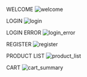 WELCOME
![welcome](https://github.com/user-attachments/assets/5bef3395-070c-410c-9bf3-20dff0b80101)

LOGIN
![login](https://github.com/user-attachments/assets/c5e4e192-c58c-45d2-963f-324b6916834c)

LOGIN ERROR
![login_error](https://github.com/user-attachments/assets/a2193c89-0e5a-40fa-9889-ce778c75fb46)

REGISTER
![register](https://github.com/user-attachments/assets/31259754-56bf-4553-81d9-2635c956f881)

PRODUCT LIST
![product_list](https://github.com/user-attachments/assets/23c2ab1b-9ac7-48d9-b85d-06a8ce3f04e0)

CART
![cart_summary](https://github.com/user-attachments/assets/be981f4f-29b4-4362-b681-e9a528de3c71)
